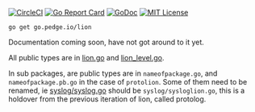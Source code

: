 [![CircleCI](https://circleci.com/gh/peter-edge/lion-go/tree/master.png)](https://circleci.com/gh/peter-edge/lion-go/tree/master)
[![Go Report Card](http://goreportcard.com/badge/peter-edge/lion-go)](http://goreportcard.com/report/peter-edge/lion-go)
[![GoDoc](http://img.shields.io/badge/GoDoc-Reference-blue.svg)](https://godoc.org/go.pedge.io/lion)
[![MIT License](http://img.shields.io/badge/License-MIT-blue.svg)](https://github.com/peter-edge/lion-go/blob/master/LICENSE)

```shell
go get go.pedge.io/lion
```

Documentation coming soon, have not got around to it yet.

All public types are in [lion.go](lion.go) and [lion_level.go](lion_level.go).

In sub packages, are public types are in `nameofpackage.go`, and `nameofpackage.pb.go` in the case of `protolion`. Some of them need to be renamed,
ie [syslog/syslog.go](syslog/syslog.go) should be `syslog/sysloglion.go`, this is a holdover from the previous iteration of lion, called protolog.
